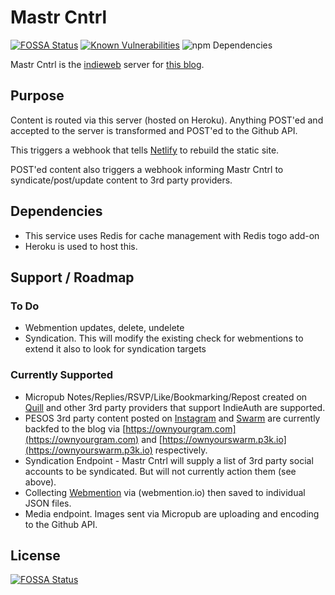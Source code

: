 # Mastr Cntrl

[![FOSSA Status](https://app.fossa.io/api/projects/git%2Bgithub.com%2Fvipickering%2Fmastr-cntrl.svg?type=shield)](https://app.fossa.io/projects/git%2Bgithub.com%2Fvipickering%2Fmastr-cntrl?ref=badge_shield) [![Known Vulnerabilities](https://snyk.io/test/github/vipickering/mastr-cntrl/badge.svg?targetFile=package.json)](https://snyk.io/test/github/vipickering/mastr-cntrl?targetFile=package.json) ![npm Dependencies](https://david-dm.org/vipickering/mastr-cntrl.svg)

Mastr Cntrl is the [indieweb](https://indieweb.org) server for [this blog](https://vincentp.me).

## Purpose

Content is routed via this server (hosted on Heroku). Anything POST'ed and accepted to the server is transformed and POST'ed to the Github API.

This triggers a webhook that tells [Netlify](https://netlify.com) to rebuild the static site.

POST'ed content also triggers a webhook informing Mastr Cntrl to syndicate/post/update content to 3rd party providers.

## Dependencies

- This service uses Redis for cache management with Redis togo add-on
- Heroku is used to host this.

## Support / Roadmap

### To Do

- Webmention updates, delete, undelete
- Syndication. This will modify the existing check for webmentions to extend it also to look for syndication targets


### Currently Supported

- Micropub Notes/Replies/RSVP/Like/Bookmarking/Repost created on [Quill](https://quill.p3k.io) and other 3rd party providers that support IndieAuth are supported.
- PESOS 3rd party content posted on [Instagram](https://www.instagram.com) and [Swarm](https://www.swarmapp.com) are currently backfed to the blog via [https://ownyourgram.com](https://ownyourgram.com) and [https://ownyourswarm.p3k.io](https://ownyourswarm.p3k.io) respectively.
- Syndication Endpoint - Mastr Cntrl will supply a list of 3rd party social accounts to be syndicated. But will not currently action them (see above).
- Collecting [Webmention](https://indieweb.org/webmention) via (webmention.io) then saved to individual JSON files.
- Media endpoint. Images sent via Micropub are uploading and encoding to the Github API.

## License
[![FOSSA Status](https://app.fossa.io/api/projects/git%2Bgithub.com%2Fvipickering%2Fmastr-cntrl.svg?type=large)](https://app.fossa.io/projects/git%2Bgithub.com%2Fvipickering%2Fmastr-cntrl?ref=badge_large)
